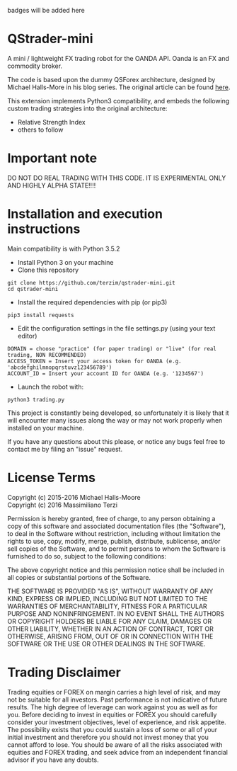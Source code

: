 badges will be added here

# QStrader-mini

A mini / lightweight FX trading robot for the OANDA API. Oanda is an FX and commodity broker.

The code is based upon the dummy QSForex architecture, designed by Michael Halls-More in his blog series. The original article can be found  [here](https://www.quantstart.com/articles/Forex-Trading-Diary-1-Automated-Forex-Trading-with-the-OANDA-API).

This extension implements Python3 compatibility, and embeds the following custom trading strategies into the original architecture:

* Relative Strength Index
* others to follow

# Important note 

DO NOT DO REAL TRADING WITH THIS CODE. IT IS EXPERIMENTAL ONLY AND HIGHLY ALPHA STATE!!!!

# Installation and execution instructions

Main compatibility is with Python 3.5.2

* Install Python 3 on your machine
* Clone this repository

```
git clone https://github.com/terzim/qstrader-mini.git
cd qstrader-mini
```

* Install the required dependencies with pip (or pip3)

```
pip3 install requests
```

* Edit the configuration settings in the file settings.py (using your text editor)
```
DOMAIN = choose "practice" (for paper trading) or "live" (for real trading, NON RECOMMENDED)
ACCESS_TOKEN = Insert your access token for OANDA (e.g. 'abcdefghilmnopqrstuvz123456789')
ACCOUNT_ID = Insert your account ID for OANDA (e.g. '1234567')
```

* Launch the robot with: 

```
python3 trading.py
```

This project is constantly being developed, so unfortunately it is likely that it will encounter many issues along the way or may not work properly when installed on your machine.

If you have any questions about this please, or notice any bugs feel free to contact me by filing an "issue" request.

# License Terms

Copyright (c) 2015-2016 Michael Halls-Moore  
Copyright (c) 2016 Massimiliano Terzi

Permission is hereby granted, free of charge, to any person obtaining a copy of this software and associated documentation files (the "Software"), to deal in the Software without restriction, including without limitation the rights to use, copy, modify, merge, publish, distribute, sublicense, and/or sell copies of the Software, and to permit persons to whom the Software is furnished to do so, subject to the following conditions:

The above copyright notice and this permission notice shall be included in all copies or substantial portions of the Software.

THE SOFTWARE IS PROVIDED "AS IS", WITHOUT WARRANTY OF ANY KIND, EXPRESS OR IMPLIED, INCLUDING BUT NOT LIMITED TO THE WARRANTIES OF MERCHANTABILITY, FITNESS FOR A PARTICULAR PURPOSE AND NONINFRINGEMENT. IN NO EVENT SHALL THE AUTHORS OR COPYRIGHT HOLDERS BE LIABLE FOR ANY CLAIM, DAMAGES OR OTHER LIABILITY, WHETHER IN AN ACTION OF CONTRACT, TORT OR OTHERWISE, ARISING FROM, OUT OF OR IN CONNECTION WITH THE SOFTWARE OR THE USE OR OTHER DEALINGS IN THE SOFTWARE.

# Trading Disclaimer

Trading equities or FOREX on margin carries a high level of risk, and may not be suitable for all investors. Past performance is not indicative of future results. The high degree of leverage can work against you as well as for you. Before deciding to invest in equities or FOREX you should carefully consider your investment objectives, level of experience, and risk appetite. The possibility exists that you could sustain a loss of some or all of your initial investment and therefore you should not invest money that you cannot afford to lose. You should be aware of all the risks associated with equities and FOREX trading, and seek advice from an independent financial advisor if you have any doubts.

